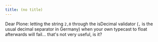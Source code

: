 ```yaml
---
title: (no title)
---
```

<p>Dear Plone: letting the string <code>2,0</code> through the isDecimal validator (<code>,</code> is the usual decimal separator in Germany) when your own typecast to float afterwards will fail... that's not very useful, is it?</p>